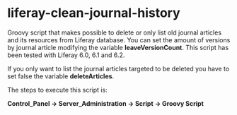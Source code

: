 # liferay-clean-journal-history
Groovy script that makes possible to delete or only list old journal articles and its resources from Liferay database. You can set the amount of versions by journal article modifying the variable <b>leaveVersionCount</b>. This script has been tested with Liferay 6.0, 6.1 and 6.2.

If you only want to list the journal articles targeted to be deleted you have to set false the variable <b>deleteArticles</b>.

The steps to execute this script is:

<b>Control_Panel -> Server_Administration -> Script ->  Groovy Script</b>

